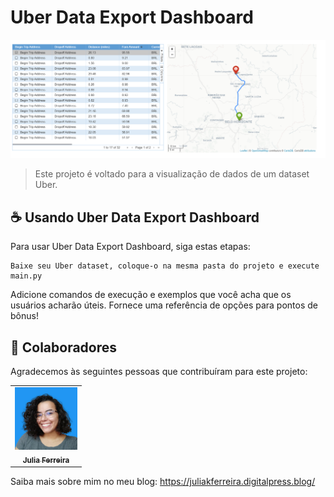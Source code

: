 # Uber Data Export Dashboard

<img src="image.png" alt="componente 1: tabela e mapa">

> Este projeto é voltado para a visualização de dados de um dataset Uber.
> 

## ☕ Usando Uber Data Export Dashboard

Para usar Uber Data Export Dashboard, siga estas etapas:

```
Baixe seu Uber dataset, coloque-o na mesma pasta do projeto e execute main.py
```

Adicione comandos de execução e exemplos que você acha que os usuários acharão úteis. Fornece uma referência de opções para pontos de bônus!


## 🤝 Colaboradores

Agradecemos às seguintes pessoas que contribuíram para este projeto:

<table>
  <tr>
    <td align="center">
      <a href="#">
        <img src="julia.jpg" width="100px;" alt="Foto do Iuri Silva no GitHub"/><br>
        <sub>
          <b>Julia Ferreira</b>
        </sub>
      </a>
    </td>
  </tr>
</table>

Saiba mais sobre mim no meu blog: https://juliakferreira.digitalpress.blog/
